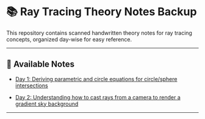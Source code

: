 # 📚 Ray Tracing Theory Notes Backup

This repository contains scanned handwritten theory notes for ray tracing concepts, organized day-wise for easy reference.

---

## 📅 Available Notes

- [Day 1: Deriving parametric and circle equations for circle/sphere intersections](Notes/Day1/)  

- [Day 2: Understanding how to cast rays from a camera to render a gradient sky background](Notes/Day2/)

---



